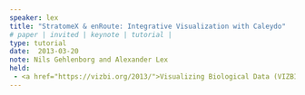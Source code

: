 ```yaml
---
speaker: lex
title: "StratomeX & enRoute: Integrative Visualization with Caleydo"
# paper | invited | keynote | tutorial |
type: tutorial
date:  2013-03-20
note: Nils Gehlenborg and Alexander Lex
held:  
 - <a href="https://vizbi.org/2013/">Visualizing Biological Data (VIZBI) 2013</a>, Cambridge, MA, USA, 2013-03-20
---
```






